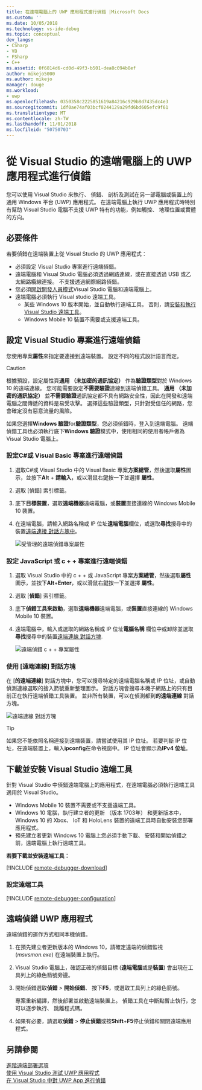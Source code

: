 ```yaml
---
title: 在遠端電腦上的 UWP 應用程式進行偵錯 |Microsoft Docs
ms.custom: ''
ms.date: 10/05/2018
ms.technology: vs-ide-debug
ms.topic: conceptual
dev_langs:
- CSharp
- VB
- FSharp
- C++
ms.assetid: 0f6814d6-cd0d-49f3-b501-dea8c094b8ef
author: mikejo5000
ms.author: mikejo
manager: douge
ms.workload:
- uwp
ms.openlocfilehash: 0350358c2225851619a84216c929b8d7435dc4e3
ms.sourcegitcommit: 1df0ae74af03bcf0244129a29fd6bd605efc9f61
ms.translationtype: MT
ms.contentlocale: zh-TW
ms.lasthandoff: 11/01/2018
ms.locfileid: "50750703"
---
```

# <a name="debug-uwp-apps-on-remote-machines-from-visual-studio"></a>從 Visual Studio 的遠端電腦上的 UWP 應用程式進行偵錯
  
您可以使用 Visual Studio 來執行、 偵錯、 剖析及測試在另一部電腦或裝置上的通用 Windows 平台 (UWP) 應用程式。 在遠端電腦上執行 UWP 應用程式時特別有幫助 Visual Studio 電腦不支援 UWP 特有的功能，例如觸控、 地理位置或實體的方向。 

##  <a name="BKMK_Prerequisites"></a> 必要條件  

若要偵錯在遠端裝置上從 Visual Studio 的 UWP 應用程式：  
  
- 必須設定 Visual Studio 專案進行遠端偵錯。
- 遠端電腦和 Visual Studio 電腦必須透過網路連線，或在直接透過 USB 或乙太網路纜線連接。 不支援透過網際網路偵錯。  
- 您必須[開啟開發人員模式](/windows/uwp/get-started/enable-your-device-for-development)Visual Studio 電腦和遠端電腦上。 
- 遠端電腦必須執行 Visual studio 遠端工具。 
  - 某些 Windows 10 版本開始，並自動執行遠端工具。 否則，請[安裝和執行 Visual Studio 遠端工具](#BKMK_download)。
  - Windows Mobile 10 裝置不需要或支援遠端工具。 

##  <a name="BKMK_ConnectVS"></a> 設定 Visual Studio 專案進行遠端偵錯
<a name="BKMK_DirectConnect"></a> 您使用專案**屬性**來指定要連接到遠端裝置。 設定不同的程式設計語言而定。 

> [!CAUTION]
> 根據預設，設定屬性頁**通用 （未加密的通訊協定）** 作為**驗證類型**對於 Windows 10 的遠端連線。 您可能需要設定**不需要驗證**連線到遠端偵錯工具。 **通用 （未加密的通訊協定）** 並**不需要驗證**通訊協定都不具有網路安全性，因此在開發和遠端電腦之間傳遞的資料是易受攻擊。 選擇這些驗證類型，只針對受信任的網路，您會確定沒有惡意流量的風險。 
>
>如果您選擇**Windows 驗證**for**驗證類型**，您必須偵錯時，登入到遠端電腦。 遠端偵錯工具也必須執行底下**Windows 驗證**模式中，使用相同的使用者帳戶做為 Visual Studio 電腦上。

###  <a name="BKMK_Choosing_the_remote_device_for_C__and_Visual_Basic_projects"></a> 設定C#或 Visual Basic 專案進行遠端偵錯  

1. 選取C#或 Visual Studio 中的 Visual Basic 專案**方案總管**，然後選取**屬性**圖示，並按下**Alt** + **請輸入**，或以滑鼠右鍵按一下並選擇 **屬性**。
  
1.  選取 [偵錯] 索引標籤。  
  
1.  底下**目標裝置**，選取**遠端機器**遠端電腦，或**裝置**直接連線的 Windows Mobile 10 裝置。  
  
1.  在遠端電腦，請輸入網路名稱或 IP 位址**遠端電腦**欄位，或選取**尋找**搜尋中的裝置[遠端連接 對話方塊中](#remote-connections)。 
    
    ![受管理的遠端偵錯專案屬性](../debugger/media/vsrun_managed_projprop_remote.png "Managed 偵錯專案屬性")  
    
###  <a name="BKMK_Choosing_the_remote_device_for_JavaScript_and_C___projects"></a> 設定 JavaScript 或 c + + 專案進行遠端偵錯   
  
1.  選取 Visual Studio 中的 c + + 或 JavaScript 專案**方案總管**，然後選取**屬性**圖示，並按下**Alt**+**Enter**，或以滑鼠右鍵按一下並選擇 **屬性**。
  
1.  選取 [**偵錯**] 索引標籤。  
  
3.  底下**偵錯工具來啟動**，選取**遠端機器**遠端電腦，或**裝置**直接連線的 Windows Mobile 10 裝置。 
  
1.  遠端電腦中，輸入或選取的網路名稱或 IP 位址**電腦名稱** 欄位中或卸除並選取**尋找**搜尋中的裝置[遠端連線 對話方塊](#remote-connections). 

    ![遠端偵錯 c + + 專案屬性](../debugger/media/vsrun_cpp_projprop_remote.png "偵錯 c + + 專案屬性")
    
### <a name="remote-connections"></a> 使用 [遠端連線] 對話方塊

在 [**的遠端連線**] 對話方塊中，您可以搜尋特定的遠端電腦名稱或 IP 位址，或自動偵測連線選取的捨入箭號重新整理圖示。 對話方塊會搜尋本機子網路上的只有目前正在執行遠端偵錯工具裝置。 並非所有裝置，可以在偵測都到**的遠端連線** 對話方塊。 

 ![遠端連線 對話方塊](../debugger/media/vsrun_selectremotedebuggerdlg.png "遠端連線 對話方塊")  

>[!TIP]
>如果您不能依照名稱連接到遠端裝置，請嘗試使用其 IP 位址。 若要判斷 IP 位址，在遠端裝置上，輸入**ipconfig**在命令視窗中。 IP 位址會顯示為**IPv4 位址**。  
    
## <a name="BKMK_download"></a> 下載並安裝 Visual Studio 遠端工具

針對 Visual Studio 中偵錯遠端電腦上的應用程式，在遠端電腦必須執行遠端工具適用於 Visual Studio。 

- Windows Mobile 10 裝置不需要或不支援遠端工具。 
- Windows 10 電腦，執行建立者的更新 （版本 1703年） 和更新版本中，Windows 10 的 Xbox、 IoT 和 HoloLens 裝置的遠端工具時自動安裝您部署應用程式。 
- 預先建立者更新 Windows 10 電腦上您必須手動下載、 安裝和開始偵錯之前，遠端電腦上執行遠端工具。

**若要下載並安裝遠端工具：**

[!INCLUDE [remote-debugger-download](../debugger/includes/remote-debugger-download.md)]
  
### <a name="BKMK_setup"></a> 設定遠端工具

[!INCLUDE [remote-debugger-configuration](../debugger/includes/remote-debugger-configuration.md)]  
  
##  <a name="BKMK_RunRemoteDebug"></a> 遠端偵錯 UWP 應用程式 

遠端偵錯的運作方式相同本機偵錯。 

1. 在預先建立者更新版本的 Windows 10，請確定遠端的偵錯監視 (*msvsmon.exe*) 在遠端裝置上執行。  
   
1. Visual Studio 電腦上，確認正確的偵錯目標 (**遠端電腦**或是**裝置**) 會出現在工具列上的綠色箭號旁邊。 
   
1. 開始偵錯選取**偵錯** > **開始偵錯**、 按下**F5**，或選取工具列上的綠色箭號。 
   
   專案重新編譯，然後部署並啟動遠端裝置上。 偵錯工具在中斷點暫止執行，您可以逐步執行、 跳離程式碼。 
   
1. 如果有必要，請選取**偵錯** > **停止偵錯**或按**Shift**+**F5**停止偵錯和關閉遠端應用程式。
  
## <a name="see-also"></a>另請參閱  
 [進階遠端部署選項](/windows/uwp/debug-test-perf/deploying-and-debugging-uwp-apps#advanced-remote-deployment-options)  
 [使用 Visual Studio 測試 UWP 應用程式](../test/testing-store-apps-with-visual-studio.md)   
 [在 Visual Studio 中對 UWP App 進行偵錯](debugging-windows-store-and-windows-universal-apps.md)

